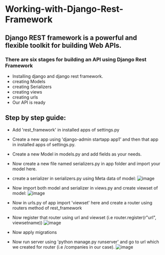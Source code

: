 # Working-with-Django-Rest-Framework


## Django REST framework is a powerful and flexible toolkit for building Web APIs.

### There are six stages for building an API using Django Rest Framework

-  Installing django and django rest framework.
-  creating Models
-  creating Serializers
-  creating views
-  creating urls
-  Our API is ready


## Step by step guide:
- Add 'rest_framework'  in installed apps of settings.py
- Create a new app using 'django-admin startapp app1' and then that app in installed apps of settings.py.
- Create a new Model in models.py and add fields as your needs.
- Now create a new file named serializers.py in app folder and import your model here.
- create a serializer in serializers.py using  Meta data of model:
 ![image](https://github.com/gaurav0401/Working-with-Django-Rest-Framework/assets/80095859/2b75fc68-1e75-4f0b-9c95-71e123abd727)

- Now import both model and serializer in views.py and create viewset of model:
             ![image](https://github.com/gaurav0401/Working-with-Django-Rest-Framework/assets/80095859/ebc982a2-60e3-4e4d-b5d9-55ac2786e6e9)

- Now in urls.py of app  import  'viewset' here and create a router using routers method of rest_framework
- Now register that router using url  and viewset (i.e router.register(r"url", viewsetname))
             ![image](https://github.com/gaurav0401/Working-with-Django-Rest-Framework/assets/80095859/1ddfa898-e50e-4492-b584-9cb34933b21e)

- Now apply migrations
- Now run server using 'python manage.py runserver' and go to url  which we created for router (i.e /companies  in our case).
   ![image](https://github.com/gaurav0401/Working-with-Django-Rest-Framework/assets/80095859/b08989c2-e1eb-45a2-9a07-f24d56609196)





             



   
